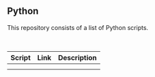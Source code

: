 Python
------
<p>This repository consists of a list of Python scripts.</p>

<br>

|  Script  |  Link  |  Description  |
| -------- | ------ | ------------- |
|          |        |               |
|          |        |               |
